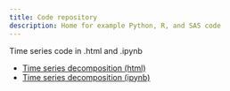 ```yaml
---
title: Code repository
description: Home for example Python, R, and SAS code 
---
```


Time series code in .html and .ipynb
- [Time series decomposition (html)](M3TimeSeriesDecomposition.html)
- [Time series decomposition (ipynb)](M3TimeSeriesDecomposition.ipynb)
